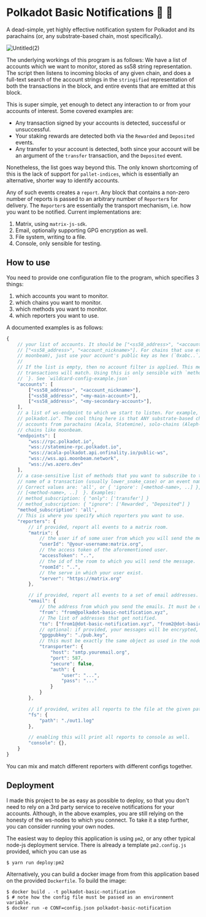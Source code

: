 # Polkadot Basic Notifications 🔴 📣

A dead-simple, yet highly effective notification system for Polkadot and its parachains (or, any
substrate-based chain, most specifically).

![Untitled(2)](https://user-images.githubusercontent.com/5588131/158027440-a819bad8-c28a-4662-9c5a-b2f850f6ee36.png)

The underlying workings of this program is as follows: We have a list of accounts which we want to
monitor, stored as ss58 string representation. The script then listens to incoming blocks of any
given chain, and does a full-text search of the account strings in the `stringified` representation
of both the transactions in the block, and entire events that are emitted at this block.

This is super simple, yet enough to detect any interaction to or from your accounts of interest.
Some covered examples are:

- Any transaction signed by your accounts is detected, successful or unsuccessful.
- Your staking rewards are detected both via the `Rewarded` and `Deposited` events.
- Any transfer to your account is detected, both since your account will be an argument of the
  `transfer` transaction, and the `Deposited` event.

Nonetheless, the list goes way beyond this. The only known shortcoming of this is the lack of
support for `pallet-indices`, which is essentially an alternative, shorter way to identify accounts.

Any of such events creates a `report`. Any block that contains a non-zero number of reports is
passed to an arbitrary number of `Reporter`s for delivery. The `Reporter`s are essentially the
transport mechanism, i.e. how you want to be notified. Current implementations are:

1. Matrix, using `matrix-js-sdk`.
2. Email, optionally supporting GPG encryption as well.
3. File system, writing to a file.
4. Console, only sensible for testing.

## How to use

You need to provide one configuration file to the program, which specifies 3 things:

1. which accounts you want to monitor.
2. which chains you want to monitor.
3. which methods you want to monitor.
4. which reporters you want to use.

A documented examples is as follows:

```javascript
{
	// your list of accounts. It should be ["<ss58_address>", "<account_nickname>"]
	// ["<ss58_address>", "<account_nickname>"]. For chains that use ethereum based accounts (e.g.
	// moonbeam), just use your account's public key as hex (`0xabc..`).
	//
	// If the list is empty, then no account filter is applied. This means that all events and
	// transactions will match. Using this is only sensible with `method_subscription: { "only": ..
	// `}. See `wildcard-config-example.json`
	"accounts": [
		["<ss58_address>", "<account_nickname>"],
		["<ss58_address>", "<my-main-account>"],
		["<ss58_address>", "<my-secondary-account>"],
	],
	// a list of ws-endpoint to which we start to listen. For example, Polkadot's is "wss://rpc.
	// polkadot.io". The cool thing here is that ANY substrate-based chain will work, so you can add
	// accounts from parachains (Acala, Statemine), solo-chains (Aleph-zero), or even ethereum-based
	// chains like moonbeam.
	"endpoints": [
		"wss://rpc.polkadot.io",
		"wss://statemine-rpc.polkadot.io",
		"wss://acala-polkadot.api.onfinality.io/public-ws",
		"wss://wss.api.moonbeam.network",
		"wss://ws.azero.dev"
	],
	// a case-sensitive list of methods that you want to subscribe to to. A 'method' is either the
	// name of a transaction (usually lower_snake_case) or an event name (usually lowerCamelCase).
	// Correct values are: 'all', or { 'ignore': [<method-name>, ..] }, or { 'only':
	// [<method-name>, ..]  }. Examples:
	// method_subscription: { "only": ['transfer'] }
	// method_subscription: { "ignore": ['Rewarded', "Deposited"] }
	"method_subscription": 'all',
	// This is where you specify which reporters you want to use.
	"reporters": {
		// if provided, report all events to a matrix room.
		"matrix": {
			// the user if of some user from which you will send the message.
			"userId": "@your-username:matrix.org",
			// the access token of the aforementioned user.
			"accessToken": "..",
			// the id of the room to which you will send the message.
			"roomId": "..",
			// the serve in which your user exist.
			"server": "https://matrix.org"
		},

		// if provided, report all events to a set of email addresses.
		"email": {
			// the address from which you send the emails. It must be owned by the `transporter.auth` credentials once authenticated with `transporter.host`.
			"from": "from@polkadot-basic-notification.xyz",
			// The list of addresses that get notified.
			"to": ["from1@dot-basic-notification.xyz", "from2@dot-basic-notification.xyz"],
			// optional: if provided, your messages will be encrypted, but the formatting might not be as good.
			"gpgpubkey": "./pub.key",
			// this must be exactly the same object as used in the nodemailer library. See here for // more information: https://nodemailer.com/smtp/
			"transporter": {
				"host": "smtp.youremail.org",
				"port": 587,
				"secure": false,
				"auth": {
					"user": "...",
					"pass": "..."
				}
			}
		},

		// if provided, writes all reports to the file at the given path. The file is appended to
		"fs": {
			"path": "./out1.log"
		},

		// enabling this will print all reports to console as well.
		"console": {},
	}
}

```

You can mix and match different reporters with different configs together.

## Deployment

I made this project to be as easy as possible to deploy, so that you don't need to rely on a 3rd
party service to receive notifications for your accounts. Although, in the above examples, you are
still relying on the honesty of the ws-nodes to which you connect. To take it a step further, you
can consider running your own nodes.

The easiest way to deploy this application is using `pm2`, or any other typical node-js deployment
service. There is already a template `pm2.config.js` provided, which you can use as

```
$ yarn run deploy:pm2
```

Alternatively, you can build a docker image from from this application based on the provided
`Dockerfile`. To build the image:

```
$ docker build . -t polkadot-basic-notification
$ # note how the config file must be passed as an environment variable.
$ docker run -e CONF=config.json polkadot-basic-notification
```
